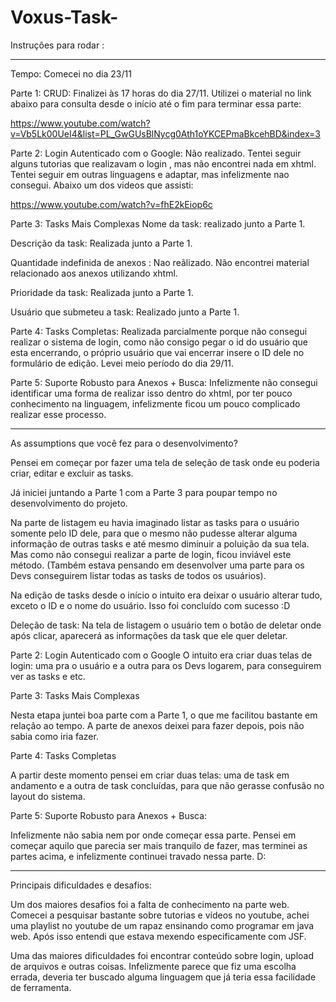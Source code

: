 # Voxus-Task-

Instruçôes para rodar :




***********************************************************


Tempo: Comecei no dia 23/11 


Parte​ ​1:​ ​CRUD: Finalizei às 17 horas do dia 27/11. Utilizei o material no link abaixo para consulta desde o início até o fim para terminar essa parte:

https://www.youtube.com/watch?v=Vb5Lk00UeI4&list=PL_GwGUsBlNycg0Ath1oYKCEPmaBkcehBD&index=3 

Parte​ ​2:​ ​Login​ ​Autenticado​ ​com​ ​o​ ​Google: Não realizado.
Tentei seguir alguns tutorias que realizavam o login , mas não encontrei nada em xhtml. Tentei seguir em outras linguagens e adaptar, mas infelizmente nao consegui. Abaixo um dos videos que assisti: 

https://www.youtube.com/watch?v=fhE2kEiop6c


Parte​ ​3:​ ​Tasks​ ​Mais​ ​Complexas
Nome da task: realizado junto a Parte 1. 

Descrição da task: Realizada junto a Parte 1.

Quantidade indefinida de anexos : Nao reãlizado. Não encontrei material relacionado aos anexos utilizando xhtml. 

Prioridade da task: Realizada junto a Parte 1.

Usuário que submeteu a task: Realizado junto a Parte 1.


Parte​ ​4:​ ​Tasks​ ​Completas: Realizada parcialmente porque não consegui realizar o sistema de login, como não consigo pegar o id do usuário que esta encerrando, o próprio usuário que vai encerrar insere o ID dele no formulário de edição. 
Levei meio período do dia 29/11.


Parte​ ​5:​ ​Suporte​ ​Robusto​ ​para​ ​Anexos​ ​+​ ​Busca: Infelizmente não consegui identificar uma forma de realizar isso dentro do xhtml, por ter pouco conhecimento na linguagem, infelizmente ficou um pouco complicado realizar esse processo. 


---------------------------
As assumptions que você fez para o desenvolvimento? 

Pensei em começar por fazer uma tela de seleção de task onde eu poderia criar, editar e excluir as tasks. 

Já iniciei juntando a Parte 1 com a Parte 3 para poupar tempo no desenvolvimento do projeto.

Na parte de listagem eu havia imaginado listar as tasks para o usuário somente pelo ID dele, para que o mesmo não pudesse alterar alguma informação de outras tasks e até mesmo diminuir a poluição da sua tela. Mas como não consegui realizar a parte de login, ficou inviável este método. (Também estava pensando em desenvolver uma parte para os Devs conseguirem listar todas as tasks de todos os usuários).

Na edição de tasks desde o início o intuito era deixar o usuário alterar tudo, exceto o ID e o nome do usuário. Isso foi concluído com sucesso :D 

Deleção de task: Na tela de listagem o usuário tem o botão de deletar onde após clicar, aparecerá as informações da task que ele quer deletar. 


Parte​ ​2:​ ​Login​ ​Autenticado​ ​com​ ​o​ ​Google
O intuito era criar duas telas de login: uma pra o usuário e a outra para os Devs logarem, para conseguirem ver as tasks e etc. 


Parte​ ​3:​ ​Tasks​ ​Mais​ ​Complexas

Nesta etapa juntei boa parte com a Parte 1, o que me facilitou bastante em relação ao tempo. A parte de anexos deixei para fazer depois, pois não sabia como iria fazer. 

Parte​ ​4:​ ​Tasks​ ​Completas

A partir deste momento pensei em criar duas telas: uma de task em andamento e a outra de task concluídas, para que não gerasse confusão no layout do sistema. 


Parte​ ​5:​ ​Suporte​ ​Robusto​ ​para​ ​Anexos​ ​+​ ​Busca:

Infelizmente não sabia nem por onde começar essa parte. Pensei em começar aquilo que parecia ser mais tranquilo de fazer, mas terminei as partes acima, e infelizmente continuei travado nessa parte. D: 

-----------------------------------------

Principais dificuldades e desafios:

Um dos maiores desafios foi a falta de conhecimento na parte web. Comecei a pesquisar bastante sobre tutorias e vídeos no youtube, achei uma playlist no youtube de um rapaz ensinando como programar em java web. Após isso entendi que estava mexendo especificamente com JSF. 

Uma das maiores dificuldades foi encontrar conteúdo sobre login, upload de arquivos e outras coisas. Infelizmente parece que fiz uma escolha errada, deveria ter buscado alguma linguagem que já teria essa facilidade de ferramenta.
